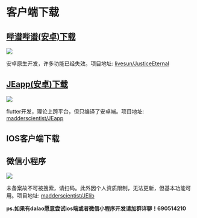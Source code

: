 # 客户端下载

## [哔谱哔谱(安卓)下载](http://m.shouji.360tpcdn.com/180122/465b4dddbfdbf9704ad8c7fca2b5a7a2/livesun.justiceeternal_4.apk)
![](http://upload-images.jianshu.io/upload_images/2141706-2120149c5b586bf4.png?imageMogr2/auto-orient/strip%7CimageView2/2/w/1240)

安卓原生开发，许多功能已经失效。项目地址: [livesun/JusticeEternal](https://github.com/livesun/JusticeEternal)

## [JEapp(安卓)下载](https://gitee.com/suckbeshar/JEapp/releases)
![](https://gitee.com/suckbeshar/JEapp/raw/main/assets/splash/brand.png)

flutter开发，理论上跨平台，但只编译了安卓端。项目地址: [madderscientist/JEapp](https://github.com/madderscientist/JEapp)

## IOS客户端下载

## 微信小程序
![](https://album.biliimg.com/bfs/new_dyn/a7873661e3ba9607bf861655da6e2c8b290251303.jpg@1048w_!web-dynamic.avif)

未备案故不可被搜索，请扫码。此外因个人资质限制，无法更新，但基本功能可用。项目地址: [madderscientist/JElib](https://github.com/madderscientist/JElib)

**ps.如果有dalao愿意尝试ios端或者微信小程序开发请加群详聊！690514210**